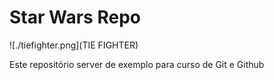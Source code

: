 # Star Wars Repo

![./tiefighter.png](TIE FIGHTER)

Este repositório server de exemplo para  curso de Git e Github

